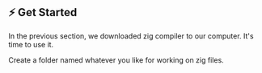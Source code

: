 ## ⚡ Get Started

In the previous section, we downloaded zig compiler to our computer. It's time to use it.

Create a folder named whatever you like for working on zig files.